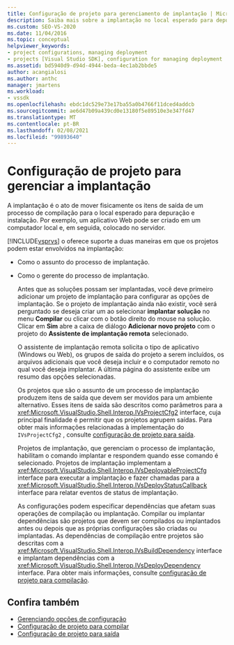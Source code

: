 ```yaml
---
title: Configuração de projeto para gerenciamento de implantação | Microsoft Docs
description: Saiba mais sobre a implantação no local esperado para depuração e instalação e as duas maneiras com que o Visual Studio dá suporte a projetos que dão suporte à implantação.
ms.custom: SEO-VS-2020
ms.date: 11/04/2016
ms.topic: conceptual
helpviewer_keywords:
- project configurations, managing deployment
- projects [Visual Studio SDK], configuration for managing deployment
ms.assetid: bd5940d9-d94d-4944-beda-4ec1ab2bbde5
author: acangialosi
ms.author: anthc
manager: jmartens
ms.workload:
- vssdk
ms.openlocfilehash: ebdc1dc529e73e17ba55a0b4766f11dced4addcb
ms.sourcegitcommit: ae6d47b09a439cd0e13180f5e89510e3e347fd47
ms.translationtype: MT
ms.contentlocale: pt-BR
ms.lasthandoff: 02/08/2021
ms.locfileid: "99893640"
---
```

# <a name="project-configuration-for-managing-deployment"></a>Configuração de projeto para gerenciar a implantação
A implantação é o ato de mover fisicamente os itens de saída de um processo de compilação para o local esperado para depuração e instalação. Por exemplo, um aplicativo Web pode ser criado em um computador local e, em seguida, colocado no servidor.

 [!INCLUDE[vsprvs](../../code-quality/includes/vsprvs_md.md)] o oferece suporte a duas maneiras em que os projetos podem estar envolvidos na implantação:

- Como o assunto do processo de implantação.

- Como o gerente do processo de implantação.

  Antes que as soluções possam ser implantadas, você deve primeiro adicionar um projeto de implantação para configurar as opções de implantação. Se o projeto de implantação ainda não existir, você será perguntado se deseja criar um ao selecionar **implantar solução** no menu **Compilar** ou clicar com o botão direito do mouse na solução. Clicar em **Sim** abre a caixa de diálogo **Adicionar novo projeto** com o projeto do **Assistente de implantação remota** selecionado.

  O assistente de implantação remota solicita o tipo de aplicativo (Windows ou Web), os grupos de saída do projeto a serem incluídos, os arquivos adicionais que você deseja incluir e o computador remoto no qual você deseja implantar. A última página do assistente exibe um resumo das opções selecionadas.

  Os projetos que são o assunto de um processo de implantação produzem itens de saída que devem ser movidos para um ambiente alternativo. Esses itens de saída são descritos como parâmetros para a <xref:Microsoft.VisualStudio.Shell.Interop.IVsProjectCfg2> interface, cuja principal finalidade é permitir que os projetos agrupem saídas. Para obter mais informações relacionadas à implementação do `IVsProjectCfg2` , consulte [configuração de projeto para saída](../../extensibility/internals/project-configuration-for-output.md).

  Projetos de implantação, que gerenciam o processo de implantação, habilitam o comando implantar e respondem quando esse comando é selecionado. Projetos de implantação implementam a <xref:Microsoft.VisualStudio.Shell.Interop.IVsDeployableProjectCfg> interface para executar a implantação e fazer chamadas para a <xref:Microsoft.VisualStudio.Shell.Interop.IVsDeployStatusCallback> interface para relatar eventos de status de implantação.

  As configurações podem especificar dependências que afetam suas operações de compilação ou implantação. Compilar ou implantar dependências são projetos que devem ser compilados ou implantados antes ou depois que as próprias configurações são criadas ou implantadas. As dependências de compilação entre projetos são descritas com a <xref:Microsoft.VisualStudio.Shell.Interop.IVsBuildDependency> interface e implantam dependências com a <xref:Microsoft.VisualStudio.Shell.Interop.IVsDeployDependency> interface. Para obter mais informações, consulte [configuração de projeto para compilação](../../extensibility/internals/project-configuration-for-building.md).

## <a name="see-also"></a>Confira também
- [Gerenciando opções de configuração](../../extensibility/internals/managing-configuration-options.md)
- [Configuração de projeto para compilar](../../extensibility/internals/project-configuration-for-building.md)
- [Configuração de projeto para saída](../../extensibility/internals/project-configuration-for-output.md)
